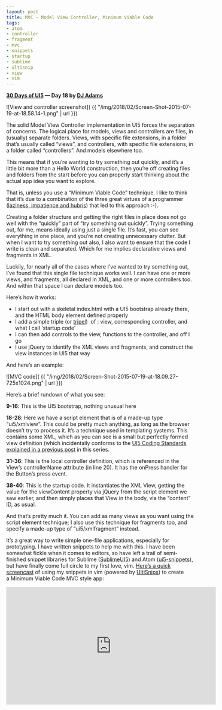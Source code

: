```yaml
---
layout: post
title: MVC - Model View Controller, Minimum Viable Code
tags:
- atom
- controller
- fragment
- mvc
- snippets
- startup
- sublime
- ultisnip
- view
- vim
---
```


**[30 Days of UI5](/2015/07/04/30-days-of-ui5/) &mdash; Day 18 by [DJ Adams](//qmacro.org/about/)**

![View and controller screenshot]( {{ "/img/2018/02/Screen-Shot-2015-07-19-at-18.58.14-1.png" | url }})

The solid Model View Controller implementation in UI5 forces the separation of concerns. The logical place for models, views and controllers are files, in (usually) separate folders. Views, with specific file extensions, in a folder that’s usually called “views”, and controllers, with specific file extensions, in a folder called “controllers”. And models elsewhere too.

This means that if you’re wanting to try something out quickly, and it’s a little bit more than a Hello World construction, then you’re off creating files and folders from the start before you can properly start thinking about the actual app idea you want to explore.

That is, unless you use a “Minimum Viable Code” technique. I like to think that it’s due to a combination of the three great virtues of a programmer ([laziness, impatience and hubris](http://c2.com/cgi/wiki?LazinessImpatienceHubris)) that led to this approach :-).

Creating a folder structure and getting the right files in place does not go well with the “quickly” part of “try something out quickly”. Trying something out, for me, means ideally using just a single file. It’s fast, you can see everything in one place, and you’re not creating unnecessary clutter. But when I want to try something out also, I also want to ensure that the code I write is clean and separated. Which for me implies declarative views and fragments in XML.

Luckily, for nearly all of the cases where I’ve wanted to try something out, I’ve found that this single file technique works well. I can have one or more views, and fragments, all declared in XML, and one or more controllers too. And within that space I can declare models too.

Here’s how it works:

- I start out with a skeletal index.html with a UI5 bootstrap already there, and the HTML body element defined properly
- I add a simple triple (or [tripel](http://www.beeradvocate.com/beer/style/58/))  of : view, corresponding controller, and what I call ‘startup code’
- I can then add controls to the view, functions to the controller, and off I go
- I use jQuery to identify the XML views and fragments, and construct the view instances in UI5 that way

And here’s an example:

![MVC code]( {{ "/img/2018/02/Screen-Shot-2015-07-19-at-18.09.27-725x1024.png" | url }})

Here’s a brief rundown of what you see:

**9-16**: This is the UI5 bootstrap, nothing unusual here

**18-28**: Here we have a script element that is of a made-up type “ui5/xmlview”. This could be pretty much anything, as long as the browser doesn’t try to process it. It’s a technique used in templating systems. This contains some XML, which as you can see is a small but perfectly formed view definition (which incidentally conforms to the [UI5 Coding Standards explained in a previous post](/2015/07/19/ui5-and-coding-standards/) in this series.

**31-36**: This is the local controller definition, which is referenced in the View’s controllerName attribute (in line 20). It has the onPress handler for the Button’s press event.

**38-40**: This is the startup code. It instantiates the XML View, getting the value for the viewContent property via jQuery from the script element we saw earlier, and then simply places that View in the body, via the “content” ID, as usual.

And that’s pretty much it. You can add as many views as you want using the script element technique; I also use this technique for fragments too, and specify a made-up type of “ui5/xmlfragment” instead.

It’s a great way to write simple one-file applications, especially for prototyping. I have written snippets to help me with this. I have been somewhat fickle when it comes to editors, so have left a trail of semi-finished snippet libraries for Sublime ([SublimeUI5](https://github.com/qmacro/SublimeUI5)) and Atom ([ui5-snippets](https://github.com/qmacro/ui5-snippets)), but have finally come full circle to my first love, vim. [Here’s a quick screencast](https://www.youtube.com/watch?v=nN1PYHa-YXQ) of using my snippets in vim (powered by [UltiSnips](https://github.com/SirVer/ultisnips)) to create a Minimum Viable Code MVC style app:

<iframe allowfullscreen="allowfullscreen" frameborder="0" height="315" src="https://www.youtube.com/embed/nN1PYHa-YXQ" width="560"></iframe>


